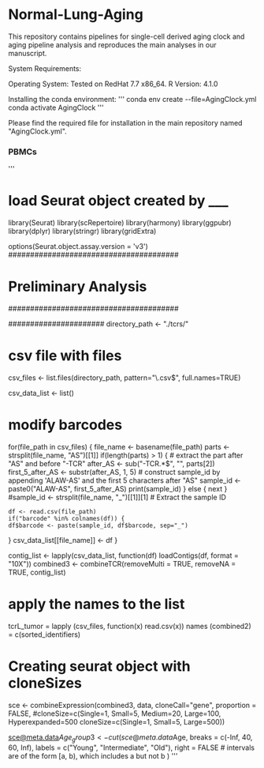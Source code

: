 # Normal-Lung-Aging
This repository contains pipelines for single-cell derived aging clock and aging pipeline analysis and reproduces the main analyses in our manuscript.

System Requirements:

Operating System: Tested on RedHat 7.7 x86_64.
R Version: 4.1.0

Installing the conda environment:
'''
conda env create --file=AgingClock.yml
conda activate AgingClock
'''

Please find the required file for installation in the main repository named "AgingClock.yml".


### PBMCs
'''
# load Seurat object created by ___
library(Seurat)
library(scRepertoire)
library(harmony)
library(ggpubr)
library(dplyr)
library(stringr)
library(gridExtra)

options(Seurat.object.assay.version = 'v3')
#######################################
# Preliminary Analysis
#######################################


###################### 
directory_path <- "./tcrs/"

# csv file with files
csv_files <- list.files(directory_path, pattern="\\.csv$", full.names=TRUE)

csv_data_list <- list()

# modify barcodes
for(file_path in csv_files) {
      file_name <- basename(file_path)
      parts <- strsplit(file_name, "AS")[[1]]
      if(length(parts) > 1) {
        # extract the part after "AS" and before "-TCR"
        after_AS <- sub("-TCR.*$", "", parts[2])
        first_5_after_AS <- substr(after_AS, 1, 5)
        # construct sample_id by appending 'ALAW-AS' and the first 5 characters after "AS"
        sample_id <- paste0("ALAW-AS", first_5_after_AS)
        print(sample_id)
      } else {
        next
      }
      #sample_id <- strsplit(file_name, "_")[[1]][1] # Extract the sample ID

    df <- read.csv(file_path)
    if("barcode" %in% colnames(df)) {
    df$barcode <- paste(sample_id, df$barcode, sep="_")
  }
    csv_data_list[[file_name]] <- df
}

contig_list <- lapply(csv_data_list, function(df) loadContigs(df, format = "10X"))
combined3 <- combineTCR(removeMulti = TRUE, removeNA = TRUE, contig_list)
# apply the names to the list
tcrL_tumor = lapply (csv_files, function(x) read.csv(x))
names (combined2) = c(sorted_identifiers)

# Creating seurat object with cloneSizes
sce <- combineExpression(combined3, 
                  data, 
                  cloneCall="gene",
                  proportion = FALSE, 
                  #cloneSize=c(Single=1, Small=5, Medium=20, Large=100, Hyperexpanded=500
                  cloneSize=c(Single=1, Small=5, Large=500))

sce@meta.data$Age_group3 <- cut(
  sce@meta.data$Age,
  breaks = c(-Inf, 40, 60, Inf),
  labels = c("Young", "Intermediate", "Old"),
  right = FALSE # intervals are of the form [a, b), which includes a but not b
)
'''
